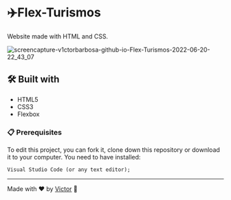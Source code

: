 # ✈️Flex-Turismos

Website made with HTML and CSS.

![screencapture-v1ctorbarbosa-github-io-Flex-Turismos-2022-06-20-22_43_07](https://user-images.githubusercontent.com/101783823/174698913-664e4d19-a096-4de0-b3eb-73064618ddf5.png)

## 🛠️ Built with

* HTML5
* CSS3
* Flexbox

### 📋 Prerequisites

To edit this project, you can fork it, clone down this repository or download it to your computer. You need to have installed:

```
Visual Studio Code (or any text editor);
```

---
Made with ❤️ by [Victor](https://github.com/V1ctorBarbosa) 🐶

